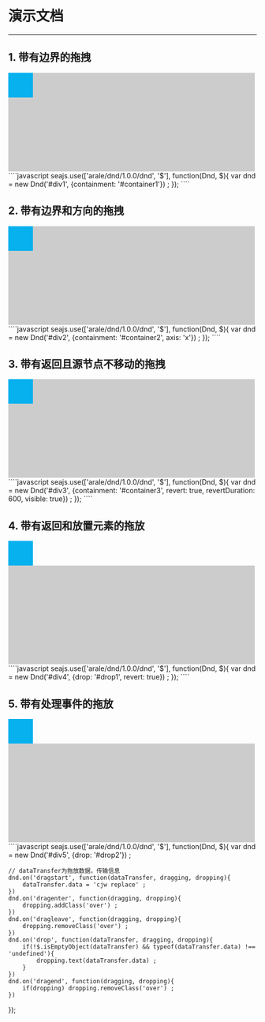 # 演示文档

---

<style>
	.container {width:500px; height:200px; background:#CCC;}
	.drag {width:50px; height:50px; background:#07B1EE;}
	.over {border: 2px dashed #000;}
</style>


## 1. 带有边界的拖拽

<div id="container1" class="container">
	<div id="div1" class="drag"></div>
</div>
````javascript
seajs.use(['arale/dnd/1.0.0/dnd', '$'], function(Dnd, $){
	var dnd = new Dnd('#div1', {containment: '#container1'}) ;
});
````

## 2. 带有边界和方向的拖拽

<div id="container2" class="container">
	<div id="div2" class="drag"></div>
</div>
````javascript
seajs.use(['arale/dnd/1.0.0/dnd', '$'], function(Dnd, $){
	var dnd = new Dnd('#div2', {containment: '#container2', axis: 'x'}) ;
});
````


## 3. 带有返回且源节点不移动的拖拽

<div id="container3" class="container">
	<div id="div3" class="drag"></div>
</div>
````javascript
seajs.use(['arale/dnd/1.0.0/dnd', '$'], function(Dnd, $){
	var dnd = new Dnd('#div3', {containment: '#container3', revert: true, revertDuration: 600, visible: true}) ;
});
````

## 4. 带有返回和放置元素的拖放

<div id="div4" class="drag"></div>
<div id="drop1" class="container"></div>
````javascript
seajs.use(['arale/dnd/1.0.0/dnd', '$'], function(Dnd, $){
	var dnd = new Dnd('#div4', {drop: '#drop1', revert: true}) ;
});
````

## 5. 带有处理事件的拖放

<div id="div5" class="drag"></div>
<div id="drop2" class="container"></div>
````javascript
seajs.use(['arale/dnd/1.0.0/dnd', '$'], function(Dnd, $){
	var dnd = new Dnd('#div5', {drop: '#drop2'}) ;
	
	// dataTransfer为拖放数据，传输信息
	dnd.on('dragstart', function(dataTransfer, dragging, dropping){
		dataTransfer.data = 'cjw replace' ;
	})
	dnd.on('dragenter', function(dragging, dropping){
		dropping.addClass('over') ;
	})
	dnd.on('dragleave', function(dragging, dropping){
		dropping.removeClass('over') ;
	})
	dnd.on('drop', function(dataTransfer, dragging, dropping){
		if(!$.isEmptyObject(dataTransfer) && typeof(dataTransfer.data) !== 'undefined'){
			dropping.text(dataTransfer.data) ;
		}
	})
	dnd.on('dragend', function(dragging, dropping){
		if(dropping) dropping.removeClass('over') ;
	})
});
````












